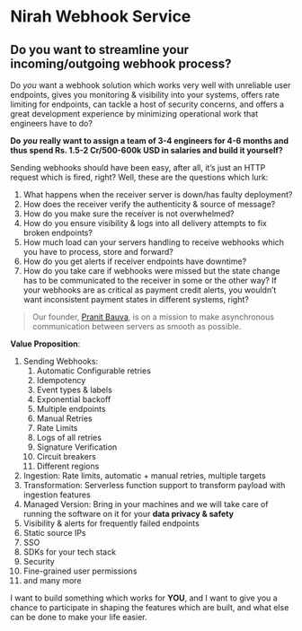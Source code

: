 # Nirah Webhook Service

## Do you want to streamline your incoming/outgoing webhook process?

Do *you* want a webhook solution which works very well with unreliable user endpoints, gives you monitoring & visibility into your systems, offers rate limiting for endpoints, can tackle a host of security concerns, and offers a great development experience by minimizing operational work that engineers have to do?

**Do** ***you*** **really want to assign a team of 3-4 engineers for 4-6 months and thus spend Rs. 1.5-2 Cr/500-600k USD in salaries and build it yourself?**

Sending webhooks should have been easy, after all, it’s just an HTTP request which is fired, right? Well, these are the questions which lurk:

1. What happens when the receiver server is down/has faulty deployment?
2. How does the receiver verify the authenticity & source of message?
3. How do you make sure the receiver is not overwhelmed?
4. How do you ensure visibility & logs into all delivery attempts to fix broken endpoints?
5. How much load can your servers handling to receive webhooks which you have to process, store and forward?
6. How do you get alerts if receiver endpoints have downtime?
7. How do you take care if webhooks were missed but the state change has to be communicated to the receiver in some or the other way? If your webhooks are as critical as payment credit alerts, you wouldn’t want inconsistent payment states in different systems, right?


> Our founder, [Pranit Bauva](https://www.linkedin.com/in/pranitbauva/), is on a mission to make asynchronous communication between servers as smooth as possible.

**Value Proposition**:

1. Sending Webhooks:
    1. Automatic Configurable retries
    2. Idempotency
    3. Event types & labels
    4. Exponential backoff
    5. Multiple endpoints
    6. Manual Retries
    7. Rate Limits
    8. Logs of all retries
    9. Signature Verification
    10. Circuit breakers
    11. Different regions
2. Ingestion: Rate limits, automatic + manual retries, multiple targets
3. Transformation: Serverless function support to transform payload with ingestion features
4. Managed Version: Bring in your machines and we will take care of running the software on it for your **data privacy & safety**
5. Visibility & alerts for frequently failed endpoints
6. Static source IPs
7. SSO
8. SDKs for your tech stack
9. Security
10. Fine-grained user permissions
11. and many more

I want to build something which works for **YOU**, and I want to give you a chance to participate in shaping the features which are built, and what else can be done to make your life easier.

